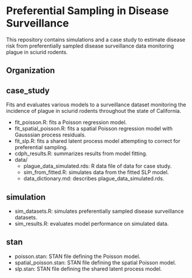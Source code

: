 
# Preferential Sampling in Disease Surveillance

This repository contains simulations and a case study to estimate disease risk from preferentially sampled disease surveillance data monitoring plague in sciurid rodents.

## Organization

## case_study

Fits and evaluates various models to a surveillance dataset monitoring the incidence of plague in sciurid rodents throughout the state of California.

* fit_poisson.R: fits a Poisson regression model.
* fit_spatial_poisson.R: fits a spatial Poisson regression model with Gausssian process residuals.
* fit_slp.R: fits a shared latent process model attempting to correct for preferential sampling.
* cdph_results.R: summarizes results from model fitting.
* data/
  * plague_data_simulated.rds: R data file of data for case study.
  * sim_from_fitted.R: simulates data from the fitted SLP model.
  * data_dictionary.md: describes plague_data_simulated.rds.

## simulation

* sim_datasets.R: simulates preferentially sampled disease surveillance datasets.
* sim_results.R: evaluates model performance on simulated data.

## stan

* poisson.stan: STAN file defining the Poisson model.
* spatial_poisson.stan: STAN file defining the spatial Poisson model.
* slp.stan: STAN file defining the shared latent process model.

